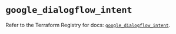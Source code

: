 # `google_dialogflow_intent`

Refer to the Terraform Registry for docs: [`google_dialogflow_intent`](https://registry.terraform.io/providers/hashicorp/google/6.26.0/docs/resources/dialogflow_intent).
